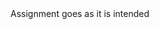 
<html>
<head>
<title>my first html page</title>
</head>

<body>
Assignment goes as it is intended
</body>
</html>
